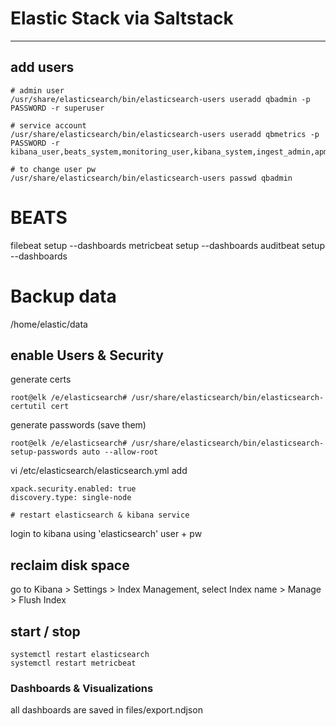 # Elastic Stack via Saltstack


---

## add users
    
    # admin user
    /usr/share/elasticsearch/bin/elasticsearch-users useradd qbadmin -p PASSWORD -r superuser

    # service account
    /usr/share/elasticsearch/bin/elasticsearch-users useradd qbmetrics -p PASSWORD -r kibana_user,beats_system,monitoring_user,kibana_system,ingest_admin,apm_system,logstash_system,watcher_user,
    
    # to change user pw
    /usr/share/elasticsearch/bin/elasticsearch-users passwd qbadmin

# BEATS
filebeat setup --dashboards
metricbeat setup --dashboards
auditbeat setup --dashboards

# Backup data
/home/elastic/data

## enable Users & Security
generate certs
    
    root@elk /e/elasticsearch# /usr/share/elasticsearch/bin/elasticsearch-certutil cert

generate passwords (save them)
    
    root@elk /e/elasticsearch# /usr/share/elasticsearch/bin/elasticsearch-setup-passwords auto --allow-root

vi /etc/elasticsearch/elasticsearch.yml
add

    xpack.security.enabled: true
    discovery.type: single-node
    
    # restart elasticsearch & kibana service
    
login to kibana using 'elasticsearch' user + pw

## reclaim disk space
go to Kibana > Settings > Index Management, select Index name > Manage > Flush Index

## start / stop

    systemctl restart elasticsearch
    systemctl restart metricbeat
    
### Dashboards & Visualizations
all dashboards are saved in files/export.ndjson